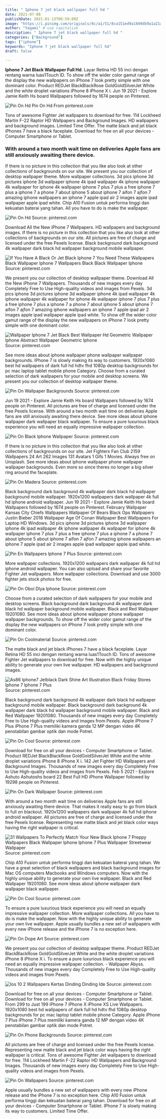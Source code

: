 ```yaml
---
title: " Iphone 7 jet black wallpaper full hd "
date: 2021-07-08
publishDate: 2021-01-13T06:59:09Z
image: "https://i.pinimg.com/originals/8c/a1/51/8ca151ed9a1849db9a1a21a3bb7bb444.jpg"
author: "Yagami" # use capitalize
description: " Iphone 7 jet black wallpaper full hd "
categories: ["Background"]
tags: ["iphone"]
keywords: "Iphone 7 jet black wallpaper full hd"
draft: false

---
```



**Iphone 7 Jet Black Wallpaper Full Hd**. Layar Retina HD 55 inci dengan rentang warna luas1Touch ID. To show off the wider color gamut range of the display the new wallpapers on iPhone 7 look pretty simple with one dominant color. Product REDJet BlackBlackRose GoldGoldSilverJet White and the white droplet variations iPhone 8 iPhone X i. Jun 19 2021 - Explore Jamie Keith Hs board Wallpapers followed by 1674 people on Pinterest.

![Pin On Hd](https://i.pinimg.com/originals/aa/ea/71/aaea7184aba14cf661070d6e322564b3.jpg "Pin On Hd")
Pin On Hd From pinterest.com


Tons of awesome Fighter Jet wallpapers to download for free. 114 Lockheed Martin F-22 Raptor HD Wallpapers and Background Images. HD wallpapers and background images. Limited Time Offer. The matte black and jet black iPhones 7 have a black faceplate. Download for free on all your devices - Computer Smartphone or Tablet.

### With around a two month wait time on deliveries Apple fans are still anxiously awaiting there device.

If there is no picture in this collection that you like also look at other collections of backgrounds on our site. We present you our collection of desktop wallpaper theme. More wallpaper collections. 3d pics iphone 3d pictures iphone 3d wallpaper iphone 4k ipad wallpaper 4k iphone wallpaper 4k wallpaper for iphone 4k wallpaper iphone 7 plus 7 plus a free iphone 7 plus a iphone 7 a phone 7 about iphone 5 about iphone 7 aifon 7 ajfon 7 amazing iphone wallpapers an iphone 7 apple ipad air 2 images apple ipad wallpaper apple ipad white. Chip A10 Fusion untuk performa tinggi dan kekuatan baterai yang tahan. All you have to do is make the wallpaper.


![Pin On Hd](https://i.pinimg.com/originals/aa/ea/71/aaea7184aba14cf661070d6e322564b3.jpg "Pin On Hd")
Source: pinterest.com

Download All the New iPhone 7 Wallpapers. HD wallpapers and background images. If there is no picture in this collection that you like also look at other collections of backgrounds on our site. All pictures are free of charge and licensed under the free Pexels license. Black background dark background 4k wallpaper dark black hd wallpaper background mobile wallpaper.

![If You Have A Black Or Jet Black Iphone 7 You Need These Wallpapers Black Wallpaper Iphone 7 Wallpapers Black Black Wallpaper Iphone](https://i.pinimg.com/originals/b2/e7/16/b2e716b54430a31acd5819cdc39983da.jpg "If You Have A Black Or Jet Black Iphone 7 You Need These Wallpapers Black Wallpaper Iphone 7 Wallpapers Black Black Wallpaper Iphone")
Source: pinterest.com

We present you our collection of desktop wallpaper theme. Download All the New iPhone 7 Wallpapers. Thousands of new images every day Completely Free to Use High-quality videos and images from Pexels. 3d pics iphone 3d pictures iphone 3d wallpaper iphone 4k ipad wallpaper 4k iphone wallpaper 4k wallpaper for iphone 4k wallpaper iphone 7 plus 7 plus a free iphone 7 plus a iphone 7 a phone 7 about iphone 5 about iphone 7 aifon 7 ajfon 7 amazing iphone wallpapers an iphone 7 apple ipad air 2 images apple ipad wallpaper apple ipad white. To show off the wider color gamut range of the display the new wallpapers on iPhone 7 look pretty simple with one dominant color.

![Wallpaper Iphone 7 Jet Black Best Wallpaper Hd Geometric Wallpaper Iphone Abstract Wallpaper Geometric Iphone](https://i.pinimg.com/originals/d1/dc/c8/d1dcc82cdd7745c631284918a0710425.jpg "Wallpaper Iphone 7 Jet Black Best Wallpaper Hd Geometric Wallpaper Iphone Abstract Wallpaper Geometric Iphone")
Source: pinterest.com

See more ideas about iphone wallpaper phone wallpaper wallpaper backgrounds. IPhone 7 is slowly making its way to customers. 1920x1080 best hd wallpapers of dark full hd hdtv fhd 1080p desktop backgrounds for pc mac laptop tablet mobile phone Category. Choose from a curated selection of dark wallpapers for your mobile and desktop screens. We present you our collection of desktop wallpaper theme.

![Pin On Wallpaper Backgrounds](https://i.pinimg.com/originals/37/c8/18/37c818a87f0eba853ee08923941e5354.jpg "Pin On Wallpaper Backgrounds")
Source: pinterest.com

Jun 19 2021 - Explore Jamie Keith Hs board Wallpapers followed by 1674 people on Pinterest. All pictures are free of charge and licensed under the free Pexels license. With around a two month wait time on deliveries Apple fans are still anxiously awaiting there device. See more ideas about iphone wallpaper dark wallpaper black wallpaper. To ensure a pure luxurious black experience you will need an equally impressive wallpaper collection.

![Pin On Black Iphone Wallpaper](https://i.pinimg.com/originals/dc/77/7c/dc777c9276fe0ed2bc99c398ca1c744f.jpg "Pin On Black Iphone Wallpaper")
Source: pinterest.com

If there is no picture in this collection that you like also look at other collections of backgrounds on our site. Jet Fighters Fan Club 2159 Wallpapers 24 Art 262 Images 131 Avatars 1 Gifs 1 Movies. Always free on Unsplash. See more ideas about iphone wallpaper phone wallpaper wallpaper backgrounds. Even more so since theres no longer a big silver ring around the faceplate.

![Pin On Madera](https://i.pinimg.com/originals/e4/9c/22/e49c22dd6b304202957c66aa71f4b2e7.jpg "Pin On Madera")
Source: pinterest.com

Black background dark background 4k wallpaper dark black hd wallpaper background mobile wallpaper. 1920x1200 wallpapers dark wallpaper 4k full hd iphone android wallpaper. Jun 19 2021 - Explore Jamie Keith Hs board Wallpapers followed by 1674 people on Pinterest. February Wallpaper Kansas City Chiefs Wallpapers Wallpaper Of Bears Black Ops Wallpapers Justin Bieber 2018 Wallpaper Age Of Conan Wallpaper Best Wallpapers For Laptop HD Windows. 3d pics iphone 3d pictures iphone 3d wallpaper iphone 4k ipad wallpaper 4k iphone wallpaper 4k wallpaper for iphone 4k wallpaper iphone 7 plus 7 plus a free iphone 7 plus a iphone 7 a phone 7 about iphone 5 about iphone 7 aifon 7 ajfon 7 amazing iphone wallpapers an iphone 7 apple ipad air 2 images apple ipad wallpaper apple ipad white.

![Pin En Wallpapers Iphone 7 Plus](https://i.pinimg.com/originals/73/6c/19/736c19db26c6d053e39e3607956b2f19.jpg "Pin En Wallpapers Iphone 7 Plus")
Source: pinterest.com

More wallpaper collections. 1920x1200 wallpapers dark wallpaper 4k full hd iphone android wallpaper. You can also upload and share your favorite Fighter Jet wallpapers. More wallpaper collections. Download and use 3000 fighter jets stock photos for free.

![Pin On Oboi Dlya Iphone](https://i.pinimg.com/474x/16/0a/ad/160aad3f27dbe2757f37f0d16650b631.jpg "Pin On Oboi Dlya Iphone")
Source: pinterest.com

Choose from a curated selection of dark wallpapers for your mobile and desktop screens. Black background dark background 4k wallpaper dark black hd wallpaper background mobile wallpaper. Black and Red Wallpaper 19201080. See more ideas about iphone wallpaper phone wallpaper wallpaper backgrounds. To show off the wider color gamut range of the display the new wallpapers on iPhone 7 look pretty simple with one dominant color.

![Pin On Coolmaterial](https://i.pinimg.com/originals/3b/6d/8a/3b6d8a1d569db68caeb362881b7944db.jpg "Pin On Coolmaterial")
Source: pinterest.com

The matte black and jet black iPhones 7 have a black faceplate. Layar Retina HD 55 inci dengan rentang warna luas1Touch ID. Tons of awesome Fighter Jet wallpapers to download for free. Now with the highly unique ability to generate your own live wallpaper. HD wallpapers and background images.

![As86 Iphone7 Jetblack Dark Shine Art Illustration Black Friday Stores Iphone 7 Iphone 7 Plus](https://i.pinimg.com/originals/08/e5/f5/08e5f538bbbe1018310a7c73374f8fa6.jpg "As86 Iphone7 Jetblack Dark Shine Art Illustration Black Friday Stores Iphone 7 Iphone 7 Plus")
Source: pinterest.com

Black background dark background 4k wallpaper dark black hd wallpaper background mobile wallpaper. Black background dark background 4k wallpaper dark black hd wallpaper background mobile wallpaper. Black and Red Wallpaper 19201080. Thousands of new images every day Completely Free to Use High-quality videos and images from Pexels. Apple iPhone 7 Plus iPhone 7 Plus memiliki kamera ganda 12 MP dengan video 4K penstabilan gambar optik dan mode Potret.

![Pin On Cool](https://i.pinimg.com/originals/4f/79/20/4f7920d7b7d5a486a2997cf79e821e90.jpg "Pin On Cool")
Source: pinterest.com

Download for free on all your devices - Computer Smartphone or Tablet. Product REDJet BlackBlackRose GoldGoldSilverJet White and the white droplet variations iPhone 8 iPhone X i. 142 Jet Fighter HD Wallpapers and Background Images. Thousands of new images every day Completely Free to Use High-quality videos and images from Pexels. Feb 5 2021 - Explore Ashuto Ashutoshs board 22 Best Full HD iPhone Wallpaper followed by 19298 people on Pinterest.

![Pin On Dark Wallpaper](https://i.pinimg.com/474x/7f/a7/9e/7fa79e7cd65450b27317c3155860d70f.jpg "Pin On Dark Wallpaper")
Source: pinterest.com

With around a two month wait time on deliveries Apple fans are still anxiously awaiting there device. That makes it really easy to go from black to full on blackout. 1920x1200 wallpapers dark wallpaper 4k full hd iphone android wallpaper. All pictures are free of charge and licensed under the free Pexels license. Representing new matte black and jet black color ways having the right wallpaper is critical.

![31 Wallpapers To Perfectly Match Your New Black Iphone 7 Preppy Wallpapers Black Wallpaper Iphone Iphone 7 Plus Wallpaper Streetwear Wallpaper](https://i.pinimg.com/originals/2f/ef/6a/2fef6ac013fa354678661929b4e156dc.jpg "31 Wallpapers To Perfectly Match Your New Black Iphone 7 Preppy Wallpapers Black Wallpaper Iphone Iphone 7 Plus Wallpaper Streetwear Wallpaper")
Source: pinterest.com

Chip A10 Fusion untuk performa tinggi dan kekuatan baterai yang tahan. We have a great selection of black wallpapers and black background images for Mac OS computers Macbooks and Windows computers. Now with the highly unique ability to generate your own live wallpaper. Black and Red Wallpaper 19201080. See more ideas about iphone wallpaper dark wallpaper black wallpaper.

![Pin On Cool](https://i.pinimg.com/originals/8a/db/ef/8adbefdca108fb75757de5534b05e37b.jpg "Pin On Cool")
Source: pinterest.com

To ensure a pure luxurious black experience you will need an equally impressive wallpaper collection. More wallpaper collections. All you have to do is make the wallpaper. Now with the highly unique ability to generate your own live wallpaper. Apple usually bundles a new set of wallpapers with every new iPhone release and the iPhone 7 is no exception here.

![Pin On Dope Art](https://i.pinimg.com/originals/dc/1e/43/dc1e43ac44c9852a365ffffdd1b3c25e.jpg "Pin On Dope Art")
Source: pinterest.com

We present you our collection of desktop wallpaper theme. Product REDJet BlackBlackRose GoldGoldSilverJet White and the white droplet variations iPhone 8 iPhone X i. To ensure a pure luxurious black experience you will need an equally impressive wallpaper collection. - Wallpaper Abyss. Thousands of new images every day Completely Free to Use High-quality videos and images from Pexels.

![Ios 10 2 Wallpapers Kertas Dinding Dinding Ide](https://i.pinimg.com/originals/24/90/5e/24905e2dc4a296e5b0eef0fb535875f8.jpg "Ios 10 2 Wallpapers Kertas Dinding Dinding Ide")
Source: pinterest.com

Download for free on all your devices - Computer Smartphone or Tablet. Download for free on all your devices - Computer Smartphone or Tablet. From 299 to Just 199 iPhone 7 iPhone X iPhone XS Live Wallpapers. 1920x1080 best hd wallpapers of dark full hd hdtv fhd 1080p desktop backgrounds for pc mac laptop tablet mobile phone Category. Apple iPhone 7 Plus iPhone 7 Plus memiliki kamera ganda 12 MP dengan video 4K penstabilan gambar optik dan mode Potret.

![Pin On Phone Backgrounds](https://i.pinimg.com/originals/17/f5/4f/17f54f692bc01abe2c04e4b446705f2f.jpg "Pin On Phone Backgrounds")
Source: pinterest.com

All pictures are free of charge and licensed under the free Pexels license. Representing new matte black and jet black color ways having the right wallpaper is critical. Tons of awesome Fighter Jet wallpapers to download for free. 114 Lockheed Martin F-22 Raptor HD Wallpapers and Background Images. Thousands of new images every day Completely Free to Use High-quality videos and images from Pexels.

![Pin On Wallpapers](https://i.pinimg.com/originals/8c/a1/51/8ca151ed9a1849db9a1a21a3bb7bb444.jpg "Pin On Wallpapers")
Source: pinterest.com

Apple usually bundles a new set of wallpapers with every new iPhone release and the iPhone 7 is no exception here. Chip A10 Fusion untuk performa tinggi dan kekuatan baterai yang tahan. Download for free on all your devices - Computer Smartphone or Tablet. IPhone 7 is slowly making its way to customers. Limited Time Offer.

